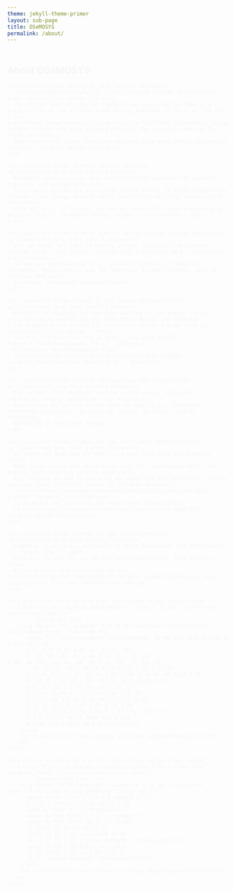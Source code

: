 ```yaml
---
theme: jekyll-theme-primer
layout: sub-page
title: OSeMOSYS
permalink: /about/
---
```


<section class="bg-gray-light container-lg p-responsive py-4 py-md-6 my-lg-6 fade-in-center">
  
   <div class="col-md-10 mx-auto text-center animate-in">
    <h2 class="alt-h2 mb-4">About OSeMOSYS</h2>

    <p class="alt-lead text-gray text-justify-between">
      <strong>OSeMOSYS</strong> is a full-fledged systems optimization model for long-run energy planning.
      The initial working code of OSeMOSYS was published in 2008 in a presentation at the International Energy Workshop in Paris at the IEA
      (<a href="https://www.osemosys.org/uploads/1/8/5/0/18504136/osemosys_iea_paris2008.pdf" target="_blank">the date stamped PDF with the original code can be found here</a>).
      Ongoing efforts since then have resulted in a more robust version of the code, which is openly available.
    </p>

    <h3 class="alt-h3 mt-5">What does it do?</h3>
    <p class="text-gray text-justify-between">
      OSeMOSYS identifies the most cost-effective approach for capacity expansion and energy generation,
      focusing on minimizing discounted system costs. It meets exogenously defined final energy demands while considering existing technological attributes
      such as costs, lifetimes, and system constraints like greenhouse gas emission limits, renewable energy targets, and investment caps.
    </p>

    <h3 class="alt-h3 mt-5">What type of energy system can you model?</h3>
    <p class="text-gray text-justify-between">
      You can model any type of energy system, starting from primary sources (e.g., coal mines), through fuel processing (e.g., refineries, electrolyzers),
      to end-use technologies (e.g., electric vehicles, industrial furnaces). Additionally, you can represent broader systems, such as land use and water,
      to create integrated assessment models.
    </p>

    <h3 class="alt-h3 mt-5">Who is the target audience?</h3>
    <p class="text-gray text-justify-between">
      OSeMOSYS is suitable for everyone working in the energy field, including governmental bodies, industry players, and academia.
      The framework has proven its usefulness across a wide range of applications, from master's theses
      (<a href="https://doi.org/10.1016/j.rser.2024.114555" target="_blank">Hersaputri et al., 2024</a>)
      to national decarbonization plans
      (<a href="https://doi.org/10.1016/j.enpol.2020.111089" target="_blank">Godínez-Zamora et al., 2020</a>).
    </p>

    <h3 class="alt-h3 mt-5">What outcomes can you obtain?</h3>
    <p class="text-gray text-justify-between">
      Key outputs from OSeMOSYS include system costs, installed capacities, energy generation, and emissions.
      Results can be further broken down by type (e.g., investment, operating, penalties), by year, by region, by sector, and by technology,
      depending on the model design.
    </p>

    <h3 class="alt-h3 mt-5">How can you start with OSeMOSYS?</h3>
    <p class="text-gray text-justify-between">
      Go ahead and download our Modelling User Interface for OSeMOSYS (MUIO).
      MUIO is an all-in-one application that lets you manage data, run models, and visualize results seamlessly.
      For training on how to use both the model and the interface, you can take our free, certified course at the Open University
      <a href="https://www.open.edu/openlearncreate/course/view.php?id=6824" target="_blank">here</a>.
      To download the interface and learn more, please visit
      <a href="https://osemosys.readthedocs.io/en/latest/MUIO.html" target="_blank">this site</a>.
    </p>

    <h3 class="alt-h3 mt-5">How can you contribute?</h3>
    <p class="text-gray text-justify-between">
      OSeMOSYS is currently available in three languages: (1) GNUMathprog, (2) Python, and (3) GAMS.
      Versions (1) and (2) can be run fully open-source, from source to solver.
      All code bases are maintained on <a href="https://github.com/OSeMOSYS" target="_blank">GitHub</a>, and contributions from the community are welcome.
    </p>
  </div>
  
  <!-- Icon Links -->
  <div class="container text-center my-5">
  <div class="row justify-content-center">

    <div class="col-md-4 mb-4 d-flex flex-column align-items-center">
      <a href="https://github.com/OSeMOSYS" target="_blank" style="text-decoration: none;">
        <!-- GitHub SVG icon -->
        <svg height="80" viewBox="0 0 16 16" version="1.1" width="80" aria-hidden="true" class="mb-3">
          <path fill-rule="evenodd" fill="#000000" d="M8 0C3.58 0 0 3.58 0 8c0 3.54 2.29 
          6.53 5.47 7.59.4.07.55-.17.55-.38 
          0-.19-.01-.82-.01-1.49-2.01.37-2.53-.49-2.69-.94-.09-.23-.48-.94-.82-1.13-.28-.15-.68-.52
          -.01-.53.63-.01 1.08.58 1.23.82.72 1.21 1.87.87 
          2.33.66.07-.52.28-.87.51-1.07-1.78-.2-3.64-.89-3.64-3.95 
          0-.87.31-1.59.82-2.15-.08-.2-.36-1.01.08-2.11 
          0 0 .67-.21 2.2.82.64-.18 1.32-.27 
          2-.27s1.36.09 2 .27c1.53-1.04 2.2-.82 
          2.2-.82.44 1.1.16 1.91.08 2.11.51.56.82 
          1.27.82 2.15 0 3.07-1.87 3.75-3.65 
          3.95.29.25.54.73.54 1.48 0 1.07-.01 1.93-.01 
          2.2 0 .21.15.46.55.38A8.013 8.013 
          0 0016 8c0-4.42-3.58-8-8-8z"></path>
        </svg>
        <h3 class="alt-h3 text-primary mt-2">Our GitHub Repository</h3>
      </a>
    </div>

    <div class="col-md-4 mb-4 d-flex flex-column align-items-center">
      <a href="https://osemosys.readthedocs.io/en/latest/index.html" target="_blank" style="text-decoration: none;">
        <!-- Document SVG icon -->
        <svg width="80" height="80" viewBox="0 0 24 24" fill="none" xmlns="http://www.w3.org/2000/svg" class="mb-3">
          <path d="M4 2C2.9 2 2 2.9 2 4V20C2 21.1 
          2.9 22 4 22H20C21.1 22 22 21.1 22 
          20V8L16 2H4Z" fill="#eeeeee"/>
          <path d="M16 2V8H22" fill="#eeeeee"/>
          <path d="M12 17C13.66 17 15 15.66 
          15 14C15 12.34 13.66 11 12 
          11C10.34 11 9 12.34 9 14C9 15.66 
          10.34 17 12 17Z" stroke="#000000" stroke-width="2"/>
          <path d="M8.5 19.5C9.5 20.5 10.5 
          21 12 21C13.5 21 14.5 20.5 15.5 
          19.5" stroke="#000000" stroke-width="2"/>
        </svg>
        <h3 class="alt-h3 text-primary mt-2">Our Model Documentation</h3>
      </a>
    </div>

  </div>
</div>


  
</section>

<style>
.fade-in-center {
  opacity: 0;
  transform: translateY(20px);
  animation: fadeInUp 1s ease forwards;
}
@keyframes fadeInUp {
  to {
    opacity: 1;
    transform: translateY(0);
  }
}
</style>

